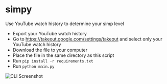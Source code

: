 # simpy
Use YouTube watch history to determine your simp level

- Export your YouTube watch history
- Go to https://takeout.google.com/settings/takeout and select only your YouTube watch history
- Download the file to your computer
- Place the file in the same directory as this script
- Run `pip install -r requirements.txt`
- Run `python main.py`

![CLI Screenshot](https://cdn.adriancastro.dev/mvD4ZXi.png)
